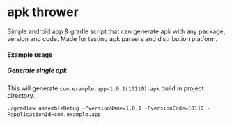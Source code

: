 # apk thrower

Simple android app & gradle script that can generate apk with any package, version and code. Made for testing apk parsers and distribution platform.

#### Example usage

##### Generate single apk
This will generate `com.example.app-1.0.1(10110).apk` build in project directory.
```
./gradlew assembleDebug -PversionName=1.0.1 -PversionCode=10110 -PapplicationId=com.example.app
```
